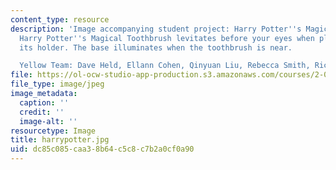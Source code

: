```yaml
---
content_type: resource
description: 'Image accompanying student project: Harry Potter''s Magical Toothbrush.
  Harry Potter''s Magical Toothbrush levitates before your eyes when placed inside
  its holder. The base illuminates when the toothbrush is near.

  Yellow Team: Dave Held, Ellann Cohen, Qinyuan Liu, Rebecca Smith, Ricky Diaz.'
file: https://ol-ocw-studio-app-production.s3.amazonaws.com/courses/2-00b-toy-product-design-spring-2008/dc85c085caa38b64c5c8c7b2a0cf0a90_harrypotter.jpg
file_type: image/jpeg
image_metadata:
  caption: ''
  credit: ''
  image-alt: ''
resourcetype: Image
title: harrypotter.jpg
uid: dc85c085-caa3-8b64-c5c8-c7b2a0cf0a90
---
```

